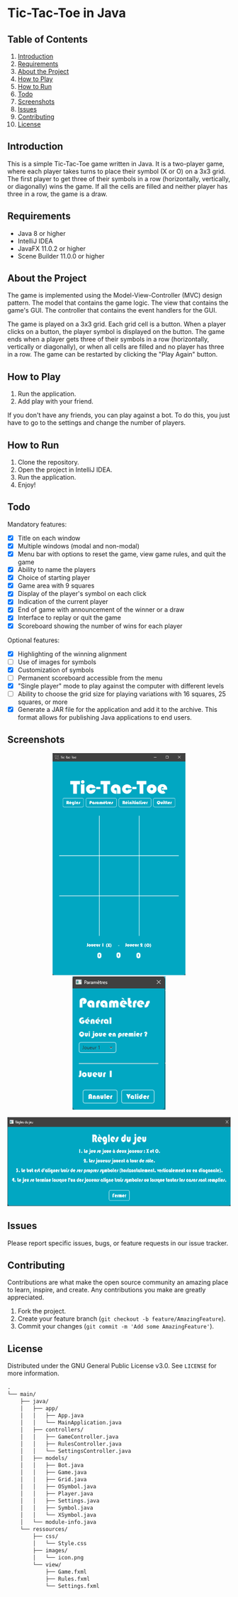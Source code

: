 # Tic-Tac-Toe in Java

## Table of Contents
1. [Introduction](#introduction)
2. [Requirements](#requirements)
3. [About the Project](#about-the-project)
4. [How to Play](#how-to-play)
5. [How to Run](#how-to-run)
6. [Todo](#todo)
7. [Screenshots](#screenshots)
8. [Issues](#issues)
9. [Contributing](#contributing)
10. [License](#license)

## Introduction

This is a simple Tic-Tac-Toe game written in Java. It is a two-player game, where each player takes turns to place their symbol (X or O) on a 3x3 grid. The first player to get three of their symbols in a row (horizontally, vertically, or diagonally) wins the game. If all the cells are filled and neither player has three in a row, the game is a draw.

## Requirements

- Java 8 or higher
- IntelliJ IDEA
- JavaFX 11.0.2 or higher
- Scene Builder 11.0.0 or higher

## About the Project

The game is implemented using the Model-View-Controller (MVC) design pattern. The model that contains the game logic. The view that contains the game's GUI. The controller that contains the event handlers for the GUI.

The game is played on a 3x3 grid. Each grid cell is a button. When a player clicks on a button, the player symbol is displayed on the button. The game ends when a player gets three of their symbols in a row (horizontally, vertically or diagonally), or when all cells are filled and no player has three in a row. The game can be restarted by clicking the "Play Again" button.

## How to Play

1. Run the application.
2. Add play with your friend.

If you don't have any friends, you can play against a bot. To do this, you just have to go to the settings and change the number of players.

## How to Run

1. Clone the repository.
2. Open the project in IntelliJ IDEA.
3. Run the application.
4. Enjoy!

## Todo

Mandatory features:

- [x] Title on each window
- [x] Multiple windows (modal and non-modal)
- [x] Menu bar with options to reset the game, view game rules, and quit the game
- [x] Ability to name the players
- [x] Choice of starting player
- [x] Game area with 9 squares
- [x] Display of the player's symbol on each click
- [x] Indication of the current player
- [x] End of game with announcement of the winner or a draw
- [x] Interface to replay or quit the game
- [x] Scoreboard showing the number of wins for each player

Optional features:

- [x] Highlighting of the winning alignment
- [ ] Use of images for symbols
- [x] Customization of symbols
- [ ] Permanent scoreboard accessible from the menu
- [x] "Single player" mode to play against the computer with different levels
- [ ] Ability to choose the grid size for playing variations with 16 squares, 25 squares, or more
- [x] Generate a JAR file for the application and add it to the archive. This format allows for publishing Java applications to end users.

## Screenshots

<p align="center">
  <img src="img/game.png" height="500px"></a>
  <img src="img/settings.png" height="300px"></a>
</p>
<p align="center">
  <img src="img/rules.png" height="200px"></a>
</p>

## Issues

Please report specific issues, bugs, or feature requests in our issue tracker.

## Contributing

Contributions are what make the open source community an amazing place to learn, inspire, and create. Any contributions you make are greatly appreciated.

1. Fork the project.
2. Create your feature branch (`git checkout -b feature/AmazingFeature`).
3. Commit your changes (`git commit -m 'Add some AmazingFeature'`).

## License

Distributed under the GNU General Public License v3.0. See `LICENSE` for more information.

```
.
└── main/
    ├── java/
    │   ├── app/
    │   │   ├── App.java
    │   │   └── MainApplication.java
    │   ├── controllers/
    │   │   ├── GameController.java
    │   │   ├── RulesController.java
    │   │   └── SettingsController.java
    │   ├── models/
    │   │   ├── Bot.java
    │   │   ├── Game.java
    │   │   ├── Grid.java
    │   │   ├── OSymbol.java
    │   │   ├── Player.java
    │   │   ├── Settings.java
    │   │   ├── Symbol.java
    │   │   └── XSymbol.java
    │   └── module-info.java
    └── ressources/
        ├── css/
        │   └── Style.css
        ├── images/
        │   └── icon.png
        └── view/
            ├── Game.fxml
            ├── Rules.fxml
            └── Settings.fxml
```
